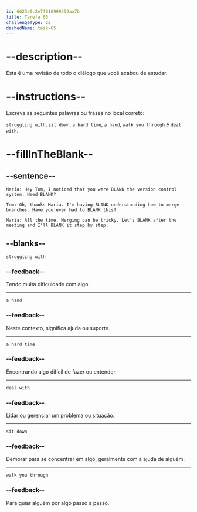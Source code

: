 ```yaml
---
id: 6625e0c2e7f616999352aa7b
title: Tarefa 65
challengeType: 22
dashedName: task-65
---
```


<!-- REVIEW -->

# --description--

Esta é uma revisão de todo o diálogo que você acabou de estudar.

# --instructions--

Escreva as seguintes palavras ou frases no local correto:

`struggling with`, `sit down`, `a hard time`, `a hand`, `walk you through` e `deal with`.

# --fillInTheBlank--

## --sentence--

`Maria: Hey Tom, I noticed that you were BLANK the version control system. Need BLANK?`

`Tom: Oh, thanks Maria. I'm having BLANK understanding how to merge branches. Have you ever had to BLANK this?`

`Maria: All the time. Merging can be tricky. Let's BLANK after the meeting and I'll BLANK it step by step.`

## --blanks--

`struggling with`

### --feedback--

Tendo muita dificuldade com algo.

---

`a hand`

### --feedback--

Neste contexto, significa ajuda ou suporte.

---

`a hard time`

### --feedback--

Encontrando algo difícil de fazer ou entender.

---

`deal with`

### --feedback--

Lidar ou gerenciar um problema ou situação.

---

`sit down`

### --feedback--

Demorar para se concentrar em algo, geralmente com a ajuda de alguém.

---

`walk you through`

### --feedback--

Para guiar alguém por algo passo a passo.
